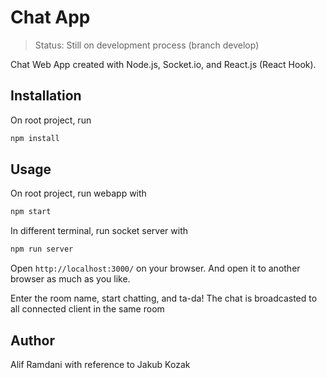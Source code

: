 # Chat App

> Status: Still on development process (branch develop)

Chat Web App created with Node.js, Socket.io, and React.js (React Hook). 

## Installation
On root project, run
```bash
npm install
```

## Usage
On root project, run webapp with
```bash
npm start
```
In different terminal, run socket server with
```bash
npm run server
```
Open `http://localhost:3000/` on your browser. And open it to another browser as much as you like. 

Enter the room name, start chatting, and ta-da! The chat is broadcasted to all connected client in the same room

## Author

Alif Ramdani with reference to Jakub Kozak
